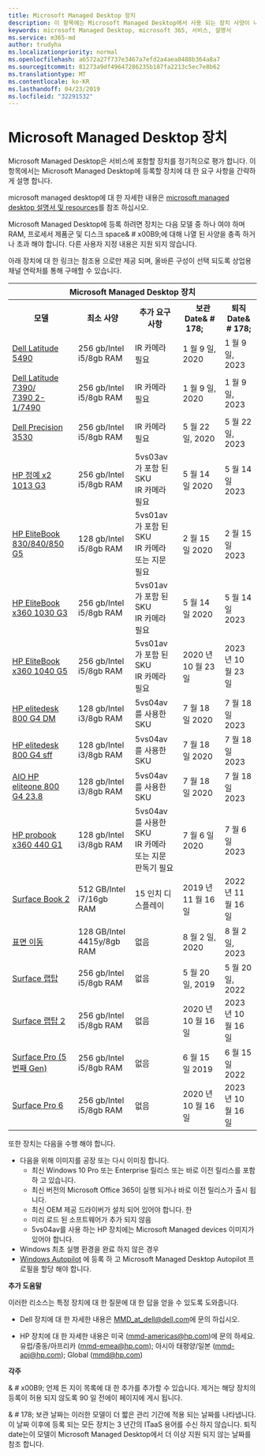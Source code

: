 ```yaml
---
title: Microsoft Managed Desktop 장치
description: 이 항목에는 Microsoft Managed Desktop에서 사용 되는 장치 사양이 나와 있습니다.
keywords: microsoft Managed Desktop, microsoft 365, 서비스, 설명서
ms.service: m365-md
author: trudyha
ms.localizationpriority: normal
ms.openlocfilehash: a6572a27f737e3467a7efd2a4aea8488b364a8a7
ms.sourcegitcommit: 81273a9df49647286235b187fa2213c5ec7e8b62
ms.translationtype: MT
ms.contentlocale: ko-KR
ms.lasthandoff: 04/23/2019
ms.locfileid: "32291532"
---
```

# <a name="microsoft-managed-desktop-devices"></a>Microsoft Managed Desktop 장치 

Microsoft Managed Desktop은 서비스에 포함할 장치를 정기적으로 평가 합니다. 이 항목에서는 Microsoft Managed Desktop에 등록할 장치에 대 한 요구 사항을 간략하게 설명 합니다.

microsoft managed desktop에 대 한 자세한 내용은 [microsoft managed desktop 설명서 및 resources](https://docs.microsoft.com/microsoft-365/managed-desktop/)를 참조 하십시오. 

<!-- Microsoft 365 E5; Device as a Service -->
<!-- Split from device & technologies topic. Destination topic for aka.ms/device-list  -->
Microsoft Managed Desktop에 등록 하려면 장치는 다음 모델 중 하나 여야 하며 RAM, 프로세서 제품군 및 디스크 space& # x00B9;에 대해 나열 된 사양을 충족 하거나 초과 해야 합니다. 다른 사용자 지정 내용은 지원 되지 않습니다. 

아래 장치에 대 한 링크는 참조용 으로만 제공 되며, 올바른 구성이 선택 되도록 상업용 채널 연락처를 통해 구매할 수 있습니다.

<table>
<tr><th colspan="6">Microsoft Managed Desktop 장치</th></tr>
<tr><th>모델</th><th>최소 사양</th><th>추가 요구 사항</th><th>&nbsp; &nbsp; 보관&nbsp; Date& # 178;&nbsp;&nbsp;&nbsp;&nbsp;&nbsp;</th><th>퇴직 Date& # 178;</th></tr>
<tr><td><a href="https://www.dell.com/en-us/work/shop/cty/pdp/spd/latitude-14-5490-laptop?cid=265768&st=dell%2Blatitude%2B5490&VEN1=yKFOheND,73873544881479,901q5c14135,c,,%7BProductid%7D&VEN2=be,dell%2Blatitude%2B5490&lid=5980636&dgc=st&dgseg=so&acd=12309152537461020&VEN3=112504543746142297">Dell Latitude 5490</a></td><td>256 gb/Intel i5/8gb RAM</td><td>IR 카메라 필요</td><td>1 월 9 일, 2020</td><td>1 월 9 일, 2023</td></tr>
<tr><td><a href="https://www.dell.com/en-us/work/shop/cty/pdp/spd/latitude-13-7390-2-in-1-laptop?cid=265768&st=dell%2Blatitude%2B7390%2B2-in-1&VEN1=bRXisqe7,73255069985268,901q5c14135,c,,%7BProductid%7D&VEN2=be,dell%2Blatitude%2B7390%2B2-in-1&lid=5981275&dgc=st&dgseg=so&acd=12309152537461020&VEN3=112504543746142297">Dell Latitude 7390/<br/> 7390 2-1/7490</a></td><td>256 gb/Intel i5/8gb RAM</td><td>IR 카메라 필요</td><td>1 월 9 일, 2020</td><td>1 월 9 일, 2023</td></tr>
<tr><td><a href="https://www.dell.com/en-us/work/shop/cty/pdp/spd/precision-15-3530-laptop?cid=265720&st=dell%2Bprecision%2B3530&VEN1=ihEzXzFB,73667408703289,901q5c14135,c,,%7BProductid%7D&VEN2=be,dell%2Bprecision%2B3530&lid=42076560130&dgc=st&dgseg=so&acd=12309152537461020&VEN3=112504543746142297">Dell Precision 3530</a></td><td>256 gb/Intel i5/8gb RAM</td><td>IR 카메라 필요</td><td>5 월 22 일, 2020</td><td>5 월 22 일, 2023</td></tr>
<tr><td><a href="https://store.hp.com/us/en/mdp/laptops/hp-elite-x2-1013-3074457345617296670--1#!&tab=features">HP 정예 x2 1013 G3</a></td><td>256 gb/Intel i5/8gb RAM</td><td>5vs03av가 포함 된 SKU <br />
IR 카메라 필요
</td><td>5 월 14 일 2020</td><td>5 월 14 일 2023</td></tr>
<tr><td><a href="https://store.hp.com/us/en/mdp/laptops/elitebook-840#!&tab=features">HP EliteBook 830/840/850 G5</a></td><td>128 gb/Intel i5/8gb RAM</td><td>5vs01av가 포함 된 SKU <br />
IR 카메라 또는 지문 필요</td><td>2 월 15 일 2020</td><td>2 월 15 일 2023</td></tr>
<tr><td><a href="https://store.hp.com/us/en/mdp/laptops/hp-elitebook-x360-1030-g2--1#tab=features">HP EliteBook x360 1030 G3</a></td><td>256 gb/Intel i5/8gb RAM</td><td>5vs01av가 포함 된 SKU <br />
IR 카메라 필요</td><td>5 월 14 일 2020</td><td>5 월 14 일 2023</td></tr>
<tr><td><a href="https://store.hp.com/us/en/mdp/laptops/hp-elitebook-x360-1040-3074457345617328670--1#!&tab=features">HP EliteBook x360 1040 G5</a></td><td>256 gb/Intel i5/8gb RAM</td><td>5vs01av가 포함 된 SKU <br />
IR 카메라 필요</td><td>2020 년 10 월 23 일</td><td>2023 년 10 월 23 일</td></tr>
<tr><td><a href="https://store.hp.com/us/en/mdp/desktops/elitedesk-800-mini-349547--1#!&tab=features">HP elitedesk 800 G4 DM</a></td><td>128 gb/Intel i3/8gb RAM</td><td>5vs04av를 사용한 SKU</td><td>7 월 18 일 2020</td><td>7 월 18 일 2023</td></tr>
<tr><td><a href="https://store.hp.com/us/en/mdp/desktops/elitedesk-800-small-form-factor-349548--1#!&tab=features">HP elitedesk 800 G4 sff</a></td><td>128 gb/Intel i3/8gb RAM</td><td>5vs04av를 사용한 SKU</td><td>7 월 18 일 2020</td><td>7 월 18 일 2023</td></tr>
<tr><td><a href="https://store.hp.com/us/en/mdp/desktops/eliteone-800-all-in-one-349552--1#!&tab=features">AIO HP eliteone 800 G4 23.8</a></td><td>128 gb/Intel i3/8gb RAM</td><td>5vs04av를 사용한 SKU</td><td>7 월 18 일 2020</td><td>7 월 18 일 2023</td></tr>
<tr><td><a href="https://store.hp.com/us/en/mdp/laptops/hp-probook-x360-440-3074457345617293669--1#!&tab=features">HP probook x360 440 G1</a></td><td>128 gb/Intel i3/8gb RAM</td><td>5vs04av를 사용한 SKU <br />
IR 카메라 또는 지문 판독기 필요</td><td>7 월 6 일 2020</td><td>7 월 6 일 2023</td></tr>
<tr><td><a href="https://www.microsoft.com/en-us/p/surface-book-2-for-business/8x4htznfgg38/lbh3?cid=msft_web_collection&CustomerIntent=Consumer">Surface Book 2</a></td><td>512 GB/Intel i7/16gb RAM</td><td>15 인치 디스플레이</td><td>2019 년 11 월 16 일</td><td>2022 년 11 월 16 일</td></tr>
<tr><td><a href="https://www.microsoft.com/en-us/p/surface-go-for-business/909wr0x3sgfk/8khl?cid=msft_web_collection&CustomerIntent=Consumer&activetab=pivot%3aoverviewtab">표면 이동</a></td><td>128 GB/Intel 4415y/8gb RAM</td><td>없음</td><td>8 월 2 일, 2020</td><td>8 월 2 일, 2023</td></tr>
<tr><td><a href="https://www.microsoft.com/en-us/p/surface-laptop-1st-gen-for-business/8w36k32zm453/g4vs?cid=msft_web_collection&CustomerIntent=Consumer&activetab=pivot%3aoverviewtab">Surface 랩탑</a></td><td>256 gb/Intel i5/8gb RAM</td><td>없음</td><td>5 월 20 일, 2019</td><td>5 월 20 일, 2022</td></tr>
<tr><td><a href="https://www.microsoft.com/en-us/p/surface-laptop-2-for-business/8xlk0g60tlb6/hkq9?cid=msft_web_collection&CustomerIntent=Consumer">Surface 랩탑 2</a></td><td>256 gb/Intel i5/8gb RAM </td><td>없음</td><td>2020 년 10 월 16 일</td><td>2023 년 10 월 16 일</td></tr>
<tr><td><a href="https://www.microsoft.com/en-us/p/surface-pro-5th-gen-for-business/907tds4dgwwv/kkzn?cid=msft_web_collection&CustomerIntent=Consumer">Surface Pro (5 번째 Gen)</a></td><td> 256 gb/Intel i5/8gb RAM</td><td>없음</td><td>6 월 15 일 2019</td><td>6 월 15 일 2022</td></tr>
<tr><td><a href="https://www.microsoft.com/en-us/p/surface-pro-6-for-business/8xjq3d3lrp0r/grf9?cid=msft_web_collection&CustomerIntent=Consumer&activetab=pivot%3aoverviewtab">Surface Pro 6</a></td><td>256 gb/Intel i5/8gb RAM</td><td>없음</td><td>2020 년 10 월 16 일</td><td>2023 년 10 월 16 일</td></tr>
</table>

또한 장치는 다음을 수행 해야 합니다.     

- 다음을 위해 이미지를 공장 또는 다시 이미징 합니다.
    - 최신 Windows 10 Pro 또는 Enterprise 릴리스 또는 바로 이전 릴리스를 포함 하 고 있습니다.
    - 최신 버전의 Microsoft Office 365이 실행 되거나 바로 이전 릴리스가 출시 됩니다.
    - 최신 OEM 제공 드라이버가 설치 되어 있어야 합니다. 한
    - 미리 로드 된 소프트웨어가 추가 되지 않음
    - 5vs04av를 사용 하는 HP 장치에는 Microsoft Managed devices 이미지가 있어야 합니다.
- Windows 최초 실행 환경을 완료 하지 않은 경우
- [Windows Autopilot](https://docs.microsoft.com/en-us/windows/deployment/windows-autopilot/user-driven-aad) 에 등록 하 고 Microsoft Managed Desktop Autopilot 프로필을 할당 해야 합니다.

**추가 도움말**

이러한 리소스는 특정 장치에 대 한 질문에 대 한 답을 얻을 수 있도록 도와줍니다.

- Dell 장치에 대 한 자세한 내용은 <a href="mailto:MMD_at_dell@dell.com">MMD_at_dell@dell.com</a>에 문의 하십시오.

- HP 장치에 대 한 자세한 내용은 미국 (<a href="mailto:mmd-americas@hp.com">mmd-americas@hp.com</a>)에 문의 하세요. 유럽/중동/아프리카 (<a href="mailto:mmd-emea@hp.com">mmd-emea@hp.com</a>); 아시아 태평양/일본 (<a href="mailto:mmd-apj@hp.com">mmd-apj@hp.com</a>); Global (<a href="mailto:mmd@hp.com">mmd@hp.com</a>)

**각주**

& # x00B9; 언제 든 지이 목록에 대 한 추가를 추가할 수 있습니다. 제거는 해당 장치의 등록이 허용 되지 않도록 90 일 전에이 페이지에 게시 됩니다.

& # 178; 보관 날짜는 이러한 모델이 더 짧은 관리 기간에 적용 되는 날짜를 나타냅니다. 이 날짜 이후에 등록 되는 모든 장치는 3 년간의 ITaaS 용어를 수신 하지 않습니다. 퇴직 date는이 모델이 Microsoft Managed Desktop에서 더 이상 지원 되지 않는 날짜를 참조 합니다.


